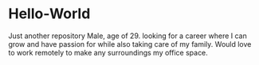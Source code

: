 # Hello-World
Just another repository
Male, age of 29. looking for a career where I can grow and have passion for while also taking care of my family. Would love to work remotely to make any surroundings my office space. 

